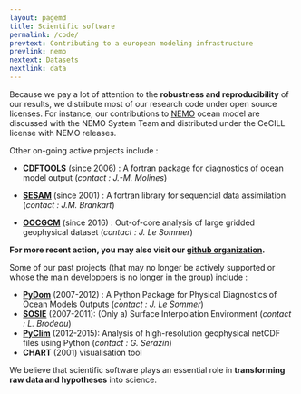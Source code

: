 ```yaml
---
layout: pagemd
title: Scientific software
permalink: /code/
prevtext: Contributing to a european modeling infrastructure
prevlink: nemo
nextext: Datasets
nextlink: data
---
```



Because we pay a lot of attention to the **robustness and reproducibility** of our results, we distribute most of our research code under open source licenses. For instance, our contributions to [NEMO](http://meom-group.github.io/nemo/) ocean model are discussed with the NEMO System Team and distributed under the CeCILL license with NEMO releases. 

Other on-going active projects include : 


- **[CDFTOOLS](http://servforge.legi.grenoble-inp.fr/projects/CDFTOOLS)** (since 2006) : A fortran package for diagnostics of ocean model output (*contact : J.-M. Molines*)

- **[SESAM](http://lgge.osug.fr/meom/Outils/SESAM/sesam.html)** (since 2001) : A fortran library for sequencial data assimilation (*contact : J.M. Brankart*)

- **[OOCGCM](http://oocgcm.readthedocs.io/)** (since 2016) : Out-of-core analysis of large gridded geophysical dataset (*contact : J. Le Sommer*)

**For more recent action, you may also visit our [github organization](https://github.com/meom-group).** 

Some of our past projects (that may no longer be actively supported or whose the main developpers is no longer in the group) include : 

 - **[PyDom](http://servforge.legi.grenoble-inp.fr/projects/PyDom)** (2007-2012) :  A Python Package for Physical Diagnostics of Ocean Models Outputs (*contact : J. Le Sommer*) 
 - **[SOSIE](http://sosie.sourceforge.net/)** (2007-2011): (Only a) Surface Interpolation Environment (*contact : L. Brodeau*)
 - **[PyClim](http://servforge.legi.grenoble-inp.fr/projects/soft-pyclim)** (2012-2015): Analysis of high-resolution geophysical netCDF files using Python (*contact : G. Serazin*) 
 - **CHART** (2001) visualisation tool 

We believe that scientific software plays an essential role in **transforming raw data and hypotheses** into science.
